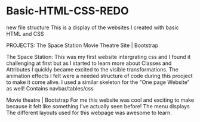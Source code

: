 # Basic-HTML-CSS-REDO
 new file structure
This is a display of the websites I created with basic HTML and CSS

PROJECTS:
	The Space Station
	Movie Theatre Site | Bootstrap
	
The Space Station:
	This was my first website intergrating css and I found it challenging at first but as I started to learn more about Classes and Attributes I quickly became excited to the visible transformations.
	The animation effects I felt were a needed structure of code during this prooject to make it come alive. I used a similar skeleton for the "One page Website" as well!
	Contains navbar/tables/css
	
Movie theatre | Bootstrap
	For me this website was cool and exciting to make because it felt like something I've actually seen before! The menu displays The different layouts used for this webpage was awesome to learn.
